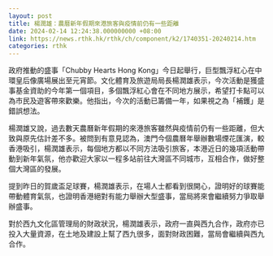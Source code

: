 ```yaml
---
layout: post
title: 楊潤雄：農曆新年假期來港旅客與疫情前仍有一些距離
date: 2024-02-14 12:24:38.000000000 +08:00
link: https://news.rthk.hk/rthk/ch/component/k2/1740351-20240214.htm
categories: rthk
---
```


政府推動的盛事「Chubby Hearts Hong Kong」今日起舉行，巨型飄浮紅心在中環皇后像廣場展出至元宵節。文化體育及旅遊局局長楊潤雄表示，今次活動是獲盛事基金資助的今年第一個項目，多個飄浮紅心會在不同地方展示，希望打卡點可以為市民及遊客帶來歡樂。他指出，今次的活動已籌備一年，如果視之為「補鑊」是錯誤想法。

楊潤雄又說，過去數天農曆新年假期的來港旅客雖然與疫情前仍有一些距離，但大致與原先估計差不多。被問到有意見認為，澳門今個農曆年舉辦數場煙花匯演，較香港吸引，楊潤雄表示，每個地方都以不同方法吸引旅客，本港近日的幾項活動帶動到新年氣氛，他亦歡迎大家以一程多站前往大灣區不同城市，互相合作，做好整個大灣區的發展。

提到昨日的賀歲盃足球賽，楊潤雄表示，在場人士都看到很開心，證明好的球賽能帶動體育氣氛，也證明香港絕對有能力舉辦大型盛事，當局將來會繼續努力爭取舉辦盛事。

對於西九文化區管理局的財政狀況，楊潤雄表示，政府一直與西九合作，政府亦已投入大量資源，在土地及建設上幫了西九很多，面對財政困難，當局會繼續與西九合作。
